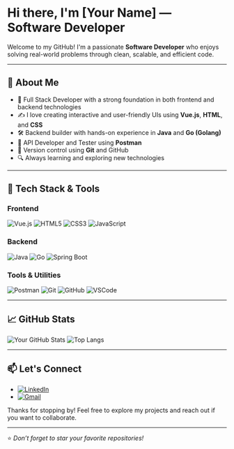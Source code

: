 # Hi there, I'm [Your Name] — Software Developer

Welcome to my GitHub! I'm a passionate **Software Developer** who enjoys solving real-world problems through clean, scalable, and efficient code.

---

## 🚀 About Me

- 🔧 Full Stack Developer with a strong foundation in both frontend and backend technologies  
- ✍️ I love creating interactive and user-friendly UIs using **Vue.js**, **HTML**, and **CSS**  
- 🛠 Backend builder with hands-on experience in **Java** and **Go (Golang)**  
- 🧪 API Developer and Tester using **Postman**  
- 📁 Version control using **Git** and GitHub  
- 🔍 Always learning and exploring new technologies

---

## 🧰 Tech Stack & Tools

### **Frontend**
![Vue.js](https://img.shields.io/badge/Vue.js-35495E?style=for-the-badge&logo=vue.js&logoColor=4FC08D)
![HTML5](https://img.shields.io/badge/HTML5-E34F26?style=for-the-badge&logo=html5&logoColor=white)
![CSS3](https://img.shields.io/badge/CSS3-1572B6?style=for-the-badge&logo=css3&logoColor=white)
![JavaScript](https://img.shields.io/badge/JavaScript-F7DF1E?style=for-the-badge&logo=javascript&logoColor=black)

### **Backend**
![Java](https://img.shields.io/badge/Java-ED8B00?style=for-the-badge&logo=openjdk&logoColor=white)
![Go](https://img.shields.io/badge/Go-00ADD8?style=for-the-badge&logo=go&logoColor=white)
![Spring Boot](https://img.shields.io/badge/Spring_Boot-6DB33F?style=for-the-badge&logo=spring-boot&logoColor=white)

### **Tools & Utilities**
![Postman](https://img.shields.io/badge/Postman-FF6C37?style=for-the-badge&logo=postman&logoColor=white)
![Git](https://img.shields.io/badge/Git-F05032?style=for-the-badge&logo=git&logoColor=white)
![GitHub](https://img.shields.io/badge/GitHub-181717?style=for-the-badge&logo=github&logoColor=white)
![VSCode](https://img.shields.io/badge/VS%20Code-007ACC?style=for-the-badge&logo=visual-studio-code&logoColor=white)

---

## 📈 GitHub Stats

![Your GitHub Stats](https://github-readme-stats.vercel.app/api?username=your-github-username&show_icons=true&theme=radical)
![Top Langs](https://github-readme-stats.vercel.app/api/top-langs/?username=your-github-username&layout=compact&theme=radical)

---

## 📫 Let's Connect

- [![LinkedIn](https://img.shields.io/badge/LinkedIn-Connect-blue?style=for-the-badge&logo=linkedin)](https://www.linkedin.com/in/your-profile)
- [![Gmail](https://img.shields.io/badge/Gmail-Email-red?style=for-the-badge&logo=gmail)](mailto:your.email@example.com)

Thanks for stopping by! Feel free to explore my projects and reach out if you want to collaborate.

---

⭐ *Don’t forget to star your favorite repositories!*
